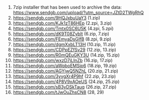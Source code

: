 1. 7zip installer that has been used to archive the data: https://www.sendgb.com/upload/?utm_source=JZtD2TWgRhQ
2. https://sendgb.com/9HQJxbuUaY3  (1.zip)
3. https://sendgb.com/KJk1zT86HEp  (2.zpi, 3.zip)
4. https://sendgb.com/Tmtx0SC6U5K  (4.zpi, 5.zpi)
5. https://sendgb.com/dK9T08Zyblt  (6.zip, 7.zip)
6. https://sendgb.com/FEmyaDsGIfB  (8.zpi, 9.zip)
7. https://sendgb.com/dgmXxbLT13H  (10.zip, 11.zip)
8. https://sendgb.com/CDPpEZfSv29  (12.zip, 13.zip)
9. https://sendgb.com/R0mQEuGKY3U  (14.zip, 15.zip)
10. https://sendgb.com/wxzD7jLInZb (16.zip, 17.zip)
11. https://sendgb.com/aWqboEMSjp6 (18.zip, 19.zip)
12. https://sendgb.com/AGYjwQ5NZhL (20.zip, 21.zip)
13. https://sendgb.com/3yvgXr4P9hf (22.zip, 23.zip)
14. https://sendgb.com/4P8V9xAOeUS (24.zip, 25.zip)
15. https://sendgb.com/sB3yDSkTauq (26.zip, 27.zip)
16. https://sendgb.com/tJwOuZhsCN8 (28, 29)
